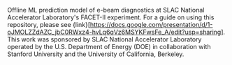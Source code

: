 Offline ML prediction model of e-beam diagnostics at SLAC National Accelerator Laboratory's FACET-II experiment. 
For a guide on using this repository, please see {link}[https://docs.google.com/presentation/d/1-oJMOLZZdAZC_jbC0RWxz4-hvLq6qVz6MSYKFwsFe_A/edit?usp=sharing]. 
This work was sponsored by SLAC National Accelerator Laboratory operated by the U.S. Department of Energy (DOE) in collaboration with Stanford University and the University of California, Berkeley.  


